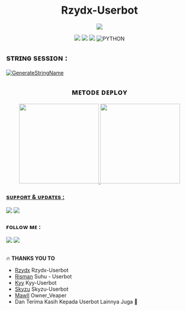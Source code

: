 <h1 align="center">Rzydx-Userbot</h1>

<p align="center">
<img src="https://telegra.ph/file/a43123fb4508e7eb69de6.jpg">
</p>


<p align="center">
    <a href="https://github.com/Rzydx/Rzydx-Userbot/commits/Rzydx-Userbot"><img src="https://img.shields.io/github/last-commit/Rzydx/Rzydx-Userbot?color=ff0000&logo=github&logoColor=ffffff&style=for-the-badge" /></a>
    <a href="https://github.com/Rzydx/Rzydx-Userbot"> <img src="https://img.shields.io/github/repo-size/Rzydx/Rzydx-Userbot?logo=github&style=for-the-badge" /></a>
    <a href="https://pypi.org/project/Telethon/"><img src="https://img.shields.io/pypi/v/telethon?color=important&label=telethon&logo=python&logoColor=brightgreen&style=for-the-badge" /></a>
    <img alt="PYTHON" src="https://img.shields.io/badge/PYTHON-v3.9.6-purple?style=for-the-badge&logo=appveyor"/>
    </p>


## sᴛʀɪɴɢ sᴇssɪᴏɴ :
[![GenerateStringName](https://img.shields.io/badge/repl.it-generateStringName-white)](https://replit.com/@rizkyhmdanii16/StringSession)

<h2 align="center">
   ᴍᴇᴛᴏᴅᴇ ᴅᴇᴘʟᴏʏ
</h2>

<p align="center">
<a href="https://dashboard.heroku.com/deploy?template=https://github.com/Rzydx/Rzydx-Userbot"><img src="https://img.shields.io/badge/Deploy%20To%20Heroku-blueviolet?style=for-the-badge&logo=heroku" width="215""/</a>  
<a href="https://telegram.dog/XTZ_HerokuBot?start=Unp5ZHgvVGVtcGxhdGVVc2VyYm90IFJ6eWR4LVVzZXJib3Q"><img src="https://img.shields.io/badge/Deploy%20Via%20Telegram-blue?style=for-the-badge&logo=telegram" width="215""/</a>  </p>


### sᴜᴘᴘᴏʀᴛ & ᴜᴘᴅᴀᴛᴇs :
<a href="https://t.me/+2wBflymRXDM1ZmRl"><img src="https://img.shields.io/badge/Join-Group%20Support-red.svg?style=for-the-badge&logo=Telegram"></a> 
<a href="https://t.me/Diskras"><img src="https://img.shields.io/badge/Join-Updates%20Channel-white.svg?style=for-the-badge&logo=Telegram"></a>

### ғᴏʟʟᴏᴡ ᴍᴇ :
<p align="left">
<a href="https://github.com/Rzydx"><img src="https://img.shields.io/badge/GitHub-Follow%20on%20GitHub-inactive.svg?logo=github"></a> 
<a href="https://instagram.com/_r_z_y_d_x_"><img src="https://img.shields.io/badge/Instagram-Follow%20on%20Instagram-important.svg?logo=instagram"></a>
</p>

##

🔥 **THANKS YOU TO**
*   [Rzydx](https://github.com/Rzydx/Rzydx-Userbot)   Rzydx-Userbot
*   [Risman](https://github.com/mrismanaziz/Man-Userbot)   Suhu - Userbot
*   [Kyy](https://github.com/muhammadrizky16/Kyy-Userbot)   Kyy-Userbot
*   [Skyzu](https://github.com/Skyzu/skyzu-userbot)   Skyzu-Userbot
*   [Mawll](https://t.me/@Ullvpr)     Owner_Veaper
*   Dan Terima Kasih Kepada Userbot Lainnya Juga 🙏
